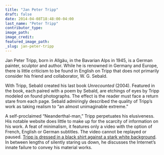 ```yaml
---
title: "Jan Peter Tripp"
draft: false
date: 2014-04-08T18:48:00-04:00
last_name: "Peter Tripp"
contributor_type:
image_path:
image_credit:
featured_image_path:
_slug: jan-peter-tripp
---
```


Jan Peter Tripp, born in Allgäu, in the Bavarian Alps in 1945, is a German painter, sculptor and author. While he is renowned in Germany and Europe, there is little criticism to be found in English on Tripp that does not primarily consider his friend and collaborator, W. G. Sebald.

With Tripp, Sebald created his last book _Unrecounted_ (2004). Featured in the book, each paired with a poem by Sebald, are etchings of eyes by Tripp modeled on found photographs. The effect is the reader must face a return stare from each page. Sebald admiringly described the quality of Tripp’s work as taking realism to “an almost unimaginable extreme.”

A self-proclaimed “Neanderthal-man,” Tripp perpetuates his elusiveness. His notable website does little to make up for the scarcity of information on his work. A feat of minimalism, it features only a video with the option of French, English or German subtitles. The video cannot be replayed or paused. [Tripp is dressed in a black shirt against a stark white background](http://janpetertripp.com/). In between lengths of silently staring us down, he discusses the Internet’s innate failure to convey his material works.


